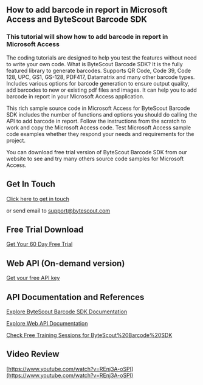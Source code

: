## How to add barcode in report in Microsoft Access and ByteScout Barcode SDK

### This tutorial will show how to add barcode in report in Microsoft Access

The coding tutorials are designed to help you test the features without need to write your own code. What is ByteScout Barcode SDK? It is the fully featured library to generate barcodes. Supports QR Code, Code 39, Code 128, UPC, GS1, GS-128, PDF417, Datamatrix and many other barcode types. Includes various options for barcode generation to ensure output quality, add barcodes to new or existing pdf files and images. It can help you to add barcode in report in your Microsoft Access application.

This rich sample source code in Microsoft Access for ByteScout Barcode SDK includes the number of functions and options you should do calling the API to add barcode in report. Follow the instructions from the scratch to work and copy the Microsoft Access code. Test Microsoft Access sample code examples whether they respond your needs and requirements for the project.

You can download free trial version of ByteScout Barcode SDK from our website to see and try many others source code samples for Microsoft Access.

## Get In Touch

[Click here to get in touch](https://bytescout.zendesk.com/hc/en-us/requests/new?subject=ByteScout%20Barcode%20SDK%20Question)

or send email to [support@bytescout.com](mailto:support@bytescout.com?subject=ByteScout%20Barcode%20SDK%20Question) 

## Free Trial Download

[Get Your 60 Day Free Trial](https://bytescout.com/download/web-installer?utm_source=github-readme)

## Web API (On-demand version)

[Get your free API key](https://pdf.co/documentation/api?utm_source=github-readme)

## API Documentation and References

[Explore ByteScout Barcode SDK Documentation](https://bytescout.com/documentation/index.html?utm_source=github-readme)

[Explore Web API Documentation](https://pdf.co/documentation/api?utm_source=github-readme)

[Check Free Training Sessions for ByteScout%20Barcode%20SDK](https://academy.bytescout.com/)

## Video Review

[https://www.youtube.com/watch?v=REnj3A-oSPI](https://www.youtube.com/watch?v=REnj3A-oSPI)